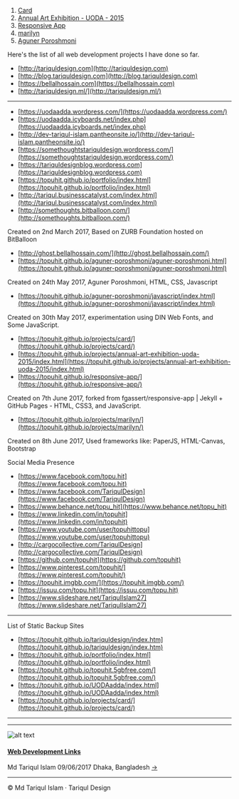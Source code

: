1.  [Card](https://topuhit.github.io/projects/card/)
2.  [Annual Art Exhibition - UODA - 2015](https://topuhit.github.io/projects/annual-art-exhibition-uoda-2015/index.html)
3.  [Responsive App](https://topuhit.github.io/responsive-app/)
4.  [marilyn](https://topuhit.github.io/projects/marilyn/)
5.  [Aguner Poroshmoni](https://topuhit.github.io/aguner-poroshmoni/aguner-poroshmoni.html)



Here's the list of all web development projects I have done so far.

*   [http://tariquldesign.com](http://tariquldesign.com)
*   [http://blog.tariquldesign.com](http://blog.tariquldesign.com)
*   [https://bellalhossain.com](https://bellalhossain.com)
*   [http://tariquldesign.ml/](http://tariquldesign.ml/)

* * *

*   [https://uodaadda.wordpress.com/](https://uodaadda.wordpress.com/)
*   [https://uodaadda.icyboards.net/index.php](https://uodaadda.icyboards.net/index.php)
*   [http://dev-tariqul-islam.pantheonsite.io/](http://dev-tariqul-islam.pantheonsite.io/)
*   [https://somethoughtstariquldesign.wordpress.com/](https://somethoughtstariquldesign.wordpress.com/)
*   [https://tariquldesignblog.wordpress.com](https://tariquldesignblog.wordpress.com)
*   [https://topuhit.github.io/portfolio/index.html](https://topuhit.github.io/portfolio/index.html)
*   [http://tariqul.businesscatalyst.com/index.html](http://tariqul.businesscatalyst.com/index.html)
*   [http://somethoughts.bitballoon.com/](http://somethoughts.bitballoon.com/)

Created on 2nd March 2017, Based on ZURB Foundation hosted on BitBalloon

*   [http://ghost.bellalhossain.com/](http://ghost.bellalhossain.com/)
*   [https://topuhit.github.io/aguner-poroshmoni/aguner-poroshmoni.html](https://topuhit.github.io/aguner-poroshmoni/aguner-poroshmoni.html)

Created on 24th May 2017, Aguner Poroshmoni, HTML, CSS, Javascript

*   [https://topuhit.github.io/aguner-poroshmoni/javascript/index.html](https://topuhit.github.io/aguner-poroshmoni/javascript/index.html)

Created on 30th May 2017, experimentation using DIN Web Fonts, and Some JavaScript.

*   [https://topuhit.github.io/projects/card/](https://topuhit.github.io/projects/card/)
*   [https://topuhit.github.io/projects/annual-art-exhibition-uoda-2015/index.html](https://topuhit.github.io/projects/annual-art-exhibition-uoda-2015/index.html)
*   [https://topuhit.github.io/responsive-app/](https://topuhit.github.io/responsive-app/)

Created on 7th June 2017, forked from fgassert/responsive-app | Jekyll + GitHub Pages - HTML, CSS3, and JavaScript.

*   [https://topuhit.github.io/projects/marilyn/](https://topuhit.github.io/projects/marilyn/)

Created on 8th June 2017, Used frameworks like: PaperJS, HTML-Canvas, Bootstrap



Social Media Presence

*   [https://www.facebook.com/topu.hit](https://www.facebook.com/topu.hit)
*   [https://www.facebook.com/TariqulDesign](https://www.facebook.com/TariqulDesign)
*   [https://www.behance.net/topu_hit](https://www.behance.net/topu_hit)
*   [https://www.linkedin.com/in/topuhit](https://www.linkedin.com/in/topuhit)
*   [https://www.youtube.com/user/topuhittopu](https://www.youtube.com/user/topuhittopu)
*   [http://cargocollective.com/TariqulDesign](http://cargocollective.com/TariqulDesign)
*   [https://github.com/topuhit](https://github.com/topuhit)
*   [https://www.pinterest.com/topuhit/](https://www.pinterest.com/topuhit/)
*   [https://topuhit.imgbb.com/](https://topuhit.imgbb.com/)
*   [https://issuu.com/topu.hit](https://issuu.com/topu.hit)
*   [https://www.slideshare.net/TariqulIslam27](https://www.slideshare.net/TariqulIslam27)

* * *

List of Static Backup Sites

*   [https://topuhit.github.io/tariquldesign/index.htm](https://topuhit.github.io/tariquldesign/index.htm)
*   [https://topuhit.github.io/portfolio/index.html](https://topuhit.github.io/portfolio/index.html)
*   [https://topuhit.github.io/topuhit.5gbfree.com/](https://topuhit.github.io/topuhit.5gbfree.com/)
*   [https://topuhit.github.io/UODAadda/index.html](https://topuhit.github.io/UODAadda/index.html)
*   [https://topuhit.github.io/projects/card/](https://topuhit.github.io/projects/card/)

* * *



* * *

![alt text](https://media.cargocollective.com/1/22/725716/headerimg/th_TA1.png "TariqulDesign")



#### [Web Development Links](http://tariquldesign.com/Web-Development-Links)

Md Tariqul Islam
09/06/2017
Dhaka, Bangladesh [→](https://analytics.google.com/analytics/web/?authuser=0#report/defaultid/a100807398w147806989p152645300/%3Foverview-graphOptions.primaryConcept%3Danalytics.pageviews%26overview-graphOptions.compareConcept%3Danalytics.avgPageviews/)

* * *

© Md Tariqul Islam · Tariqul Design
